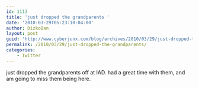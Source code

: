 ```yaml
---
id: 1113
title: 'just dropped the grandparents '
date: '2010-03-29T05:23:10-04:00'
author: DizkoDan
layout: post
guid: 'http://www.cyberjunx.com/blog/archives/2010/03/29/just-dropped-the-grandparents/'
permalink: /2010/03/29/just-dropped-the-grandparents/
categories:
    - Twitter
---
```


just dropped the grandparents off at IAD. had a great time with them, and am going to miss them being here.